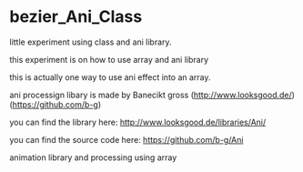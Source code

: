 bezier_Ani_Class
=================
little experiment using class and ani library.

this experiment is on how to use array and ani library

this is actually one way to use ani effect into an array.

ani processign libary is made by Banecikt gross (http://www.looksgood.de/) (https://github.com/b-g)

you can find the library here: http://www.looksgood.de/libraries/Ani/

you can find the source code here: https://github.com/b-g/Ani

animation library and processing using array

